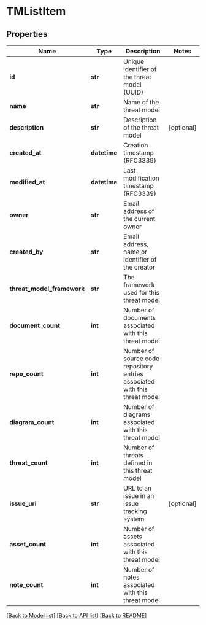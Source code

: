 # TMListItem

## Properties
Name | Type | Description | Notes
------------ | ------------- | ------------- | -------------
**id** | **str** | Unique identifier of the threat model (UUID) | 
**name** | **str** | Name of the threat model | 
**description** | **str** | Description of the threat model | [optional] 
**created_at** | **datetime** | Creation timestamp (RFC3339) | 
**modified_at** | **datetime** | Last modification timestamp (RFC3339) | 
**owner** | **str** | Email address of the current owner | 
**created_by** | **str** | Email address, name or identifier of the creator | 
**threat_model_framework** | **str** | The framework used for this threat model | 
**document_count** | **int** | Number of documents associated with this threat model | 
**repo_count** | **int** | Number of source code repository entries associated with this threat model | 
**diagram_count** | **int** | Number of diagrams associated with this threat model | 
**threat_count** | **int** | Number of threats defined in this threat model | 
**issue_uri** | **str** | URL to an issue in an issue tracking system | [optional] 
**asset_count** | **int** | Number of assets associated with this threat model | 
**note_count** | **int** | Number of notes associated with this threat model | 

[[Back to Model list]](../README.md#documentation-for-models) [[Back to API list]](../README.md#documentation-for-api-endpoints) [[Back to README]](../README.md)

